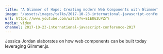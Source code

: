 ```yaml
---
title: "A Glimmer of Hope: Creating modern Web Components with Glimmer"
image: "/assets/images/talks/2017-10-23-international-javascript-conference-2017/a-glimmer-of-hope-creating-modern-web-components-with-glimmer.png"
url: https://www.youtube.com/watch?v=E1EUG2UPZrY
media: video
channel: 2017-10-23-international-javascript-conference-2017
---
```


Jessica Jordan elaborates on how web components can be built today leveraging
Glimmer.js.
